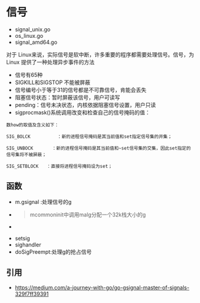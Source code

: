 # 信号

- signal_unix.go
- os_linux.go
- signal_amd64.go

对于 Linux来说，实际信号是软中断，许多重要的程序都需要处理信号。信号，为 Linux 提供了一种处理异步事件的方法

- 信号有65种
- SIGKILL和SIGSTOP 不能被屏蔽
- 信号编号小于等于31的信号都是不可靠信号，肯能会丢失
- 阻塞信号状态：暂时屏蔽该信号，用户可读写
- pending：信号未决状态，内核依据阻塞信号设置，用户只读
- sigprocmask()系统调用改变和检查自己的信号掩码的值：
```
数how的取值及含义如下：

SIG_BOLCK          ：新的进程信号掩码是其当前值和set指定信号集的并集；

SIG_UNBOCK       ：新的进程信号掩码是其当前值和~set信号集的交集，因此set指定的信号集将不被屏蔽；

SIG_SETBLOCK   ：直接将进程信号掩码设为set；
```

## 函数
- m.gsignal :处理信号的g
- > mcommoninit中调用malg分配一个32k栈大小的g
- > 
- setsig
- sighandler
- doSigPreempt:处理g的抢占信号


## 引用
- https://medium.com/a-journey-with-go/go-gsignal-master-of-signals-329f7ff39391
